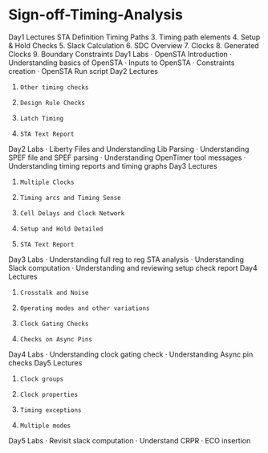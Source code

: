 # Sign-off-Timing-Analysis
Day1 Lectures
STA Definition
Timing Paths
3.     Timing path elements
4.     Setup & Hold Checks
5.     Slack Calculation
6.     SDC Overview
7.     Clocks
8.     Generated Clocks
9.     Boundary Constraints
Day1 Labs
·       OpenSTA Introduction
·       Understanding basics of OpenSTA
·       Inputs to OpenSTA
·       Constraints creation
·       OpenSTA Run script
Day2 Lectures
1.     Other timing checks
2.     Design Rule Checks
3.     Latch Timing
4.     STA Text Report
Day2 Labs
·       Liberty Files and Understanding Lib Parsing
·       Understanding SPEF file and SPEF parsing
·       Understanding OpenTimer tool messages
·       Understanding timing reports and timing graphs
Day3 Lectures
1.     Multiple Clocks
2.     Timing arcs and Timing Sense
3.     Cell Delays and Clock Network
4.     Setup and Hold Detailed
5.     STA Text Report
Day3 Labs
·       Understanding full reg to reg STA analysis
·       Understanding Slack computation
·       Understanding and reviewing setup check report
Day4 Lectures
1.     Crosstalk and Noise
2.     Operating modes and other variations
3.     Clock Gating Checks
4.     Checks on Async Pins
Day4 Labs
·       Understanding clock gating check
·       Understanding Async pin checks
Day5 Lectures
1.     Clock groups
2.     Clock properties
3.     Timing exceptions
4.     Multiple modes
Day5 Labs
·       Revisit slack computation
·       Understand CRPR
·       ECO insertion




